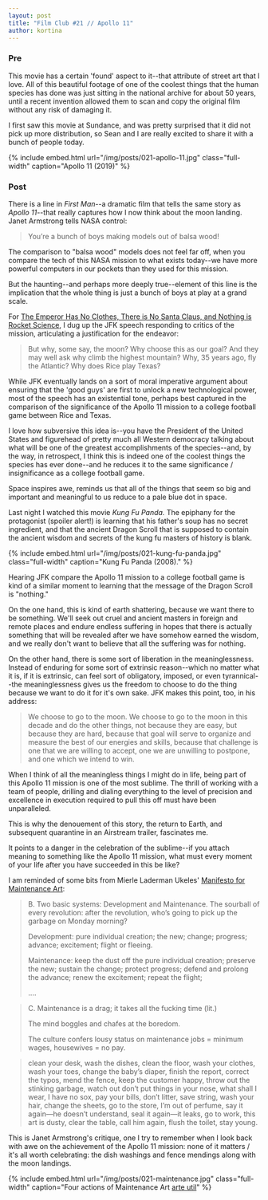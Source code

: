 ```yaml
---
layout: post
title: "Film Club #21 // Apollo 11"
author: kortina
---
```


### Pre

This movie has a certain 'found' aspect to it--that attribute of street art that I love.
All of this beautiful footage of one of the coolest things that the human species has done was just
sitting in the national archive for about 50 years, until a recent invention allowed them to scan
and copy the original film without any risk of damaging it.

I first saw this movie at Sundance, and was pretty surprised that it did not pick up more
distribution, so Sean and I are really excited to share it with a bunch of people today.

{% include embed.html url="/img/posts/021-apollo-11.jpg" class="full-width" caption="Apollo 11 (2019)" %}

### Post

There is a line in _First Man_--a dramatic film that tells the same story as _Apollo 11_--that
really captures how I now think about the moon landing. Janet Armstrong tells NASA control:

> You’re a bunch of boys making models out of balsa wood!

The comparison to "balsa wood" models does not feel far off, when you compare the tech of this NASA
mission to what exists today--we have more powerful computers in our pockets than they used for this
mission.

But the haunting--and perhaps more deeply true--element of this line is the implication that the
whole thing is just a bunch of boys at play at a grand scale.

For [The Emperor Has No Clothes, There is No Santa Claus, and Nothing is Rocket
Science](https://kortina.nyc/essays/the-emperor-has-no-clothes-there-is-no-santa-claus-and-nothing-is-rocket-science/), I dug up the JFK speech responding to critics of the mission, articulating a justification for the endeavor:

> But why, some say, the moon? Why choose this as our goal? And they may well ask why climb the highest mountain? Why, 35 years ago, fly the Atlantic? Why does Rice play Texas?

While JFK eventually lands on a sort of moral imperative argument about ensuring that the 'good guys' are first to unlock a new technological power, most of the speech has an existential tone, perhaps best captured in the comparison of the significance of the Apollo 11 mission to a college football game between Rice and Texas.

I love how subversive this idea is--you have the President of the United States and figurehead of
pretty much all Western democracy talking about what will be one of the greatest accomplishments of
the species--and, by the way, in retrospect, I think this is indeed one of the coolest things the species
has ever done--and he reduces it to the same significance / insignificance as a college football
game.

Space inspires awe, reminds us that all of the things that seem so big and important and meaningful
to us reduce to a pale blue dot in space.

Last night I watched this movie _Kung Fu Panda._ The epiphany for the protagonist (spoiler alert!)
is learning that his father's soup has no secret ingredient, and that the ancient Dragon Scroll
that is supposed to contain the ancient wisdom and secrets of the kung fu masters of history is blank.

{% include embed.html url="/img/posts/021-kung-fu-panda.jpg" class="full-width" caption="Kung Fu Panda (2008)." %}

Hearing JFK compare the Apollo 11 mission to a college football game is kind of a similar moment to
learning that the message of the Dragon Scroll is "nothing."

On the one hand, this is kind of earth shattering, because we want there to be something. We'll
seek out cruel and ancient masters in foreign and remote places and endure endless suffering in
hopes that there is actually something that will be revealed after we have somehow earned the
wisdom, and we really don't want to believe that all the suffering was for nothing.

On the other hand, there is some sort of liberation in the meaninglessness. Instead of enduring for
some sort of extrinsic reason--which no matter what it is, if it is extrinsic, can feel sort of obligatory, imposed, or even tyrannical--the meaninglessness gives us the freedom to choose to do the thing because
we want to do it for it's own sake. JFK makes this point, too, in his address:

> We choose to go to the moon. We choose to go to the moon in this decade and do the other things, not because they are easy, but because they are hard, because that goal will serve to organize and measure the best of our energies and skills, because that challenge is one that we are willing to accept, one we are unwilling to postpone, and one which we intend to win.

When I think of all the meaningless things I might do in life, being part of this Apollo 11 mission
is one of the most sublime. The thrill of working with a team of people, drilling and dialing
everything to the level of precision and excellence in execution required to pull this off must have
been unparalleled.

This is why the denouement of this story, the return to Earth, and subsequent quarantine in
an Airstream trailer, fascinates me.

It points to a danger in the celebration of the sublime--if you attach meaning to something like the
Apollo 11 mission, what must every moment of your life after you have succeeded in this be like?

I am reminded of some bits from Mierle Laderman Ukeles' [Manifesto for Maintenance
Art](https://www.queensmuseum.org/wp-content/uploads/2016/04/Ukeles_MANIFESTO.pdf):

> B. Two basic systems: Development and Maintenance. The sourball of every revolution: after the revolution, who’s going to pick up the garbage on Monday morning?
>
> Development: pure individual creation; the new; change; progress; advance; excitement; flight or fleeing.
>
> Maintenance: keep the dust off the pure individual creation; preserve the new; sustain the change; protect progress; defend and prolong the advance; renew the excitement; repeat the flight;
>
> ....

> C. Maintenance is a drag; it takes all the fucking time (lit.)
>
> The mind boggles and chafes at the boredom.
>
> The culture confers lousy status on maintenance jobs = minimum wages, housewives = no pay.

> clean your desk, wash the dishes, clean the floor, wash your clothes, wash your toes, change the baby’s diaper, finish the report, correct the typos, mend the fence, keep the customer happy, throw out the stinking garbage, watch out don’t put things in your nose, what shall I wear, I have no sox, pay your bills, don’t litter, save string, wash your hair, change the sheets, go to the store, I’m out of perfume, say it again—he doesn’t understand, seal it again—it leaks, go to work, this art is dusty, clear the table, call him again, flush the toilet, stay young.

This is Janet Armstrong's critique, one I try to remember when I look back with awe on the
achievement of the Apollo 11 mission: none of it matters / it's all worth celebrating: the dish
washings and fence mendings along with the moon landings.

{% include embed.html url="/img/posts/021-maintenance.jpg" class="full-width" caption="Four actions of Maintenance Art <a href='http://www.arte-util.org/projects/4-actions-of-maintenance-art/' target='_blank'>arte util</a>" %}
